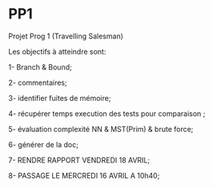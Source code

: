 PP1
===

Projet Prog 1 (Travelling Salesman)


Les objectifs à atteindre sont:

1- Branch & Bound; 

2- commentaires;

3- identifier fuites de mémoire;

4- récupérer temps execution des tests pour comparaison ;

5- évaluation complexité NN & MST(Prim) & brute force;

6- générer de la doc;

7- RENDRE RAPPORT VENDREDI 18 AVRIL;

8- PASSAGE LE MERCREDI 16 AVRIL A 10h40;













